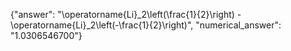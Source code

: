 {"answer": "\\operatorname{Li}_2\\left(\\frac{1}{2}\\right) - \\operatorname{Li}_2\\left(-\\frac{1}{2}\\right)", "numerical_answer": "1.0306546700"}